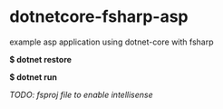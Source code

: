 # dotnetcore-fsharp-asp
example asp application using dotnet-core with fsharp

**$ dotnet restore**

**$ dotnet run**


*TODO: fsproj file to enable intellisense*
